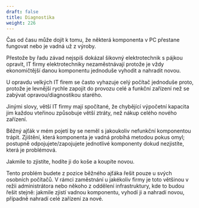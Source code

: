 ```yaml
---
draft: false
title: Diagnostika
weight: 226
---
```


Čas od času může dojít k tomu, že některá komponenta v PC přestane fungovat nebo je vadná už z výroby.

Přestože by řadu závad nejspíš dokázal šikovný elektrotechnik s pájkou opravit, IT firmy elektrotechniky nezaměstnávají protože je vždy ekonomičtější danou komponentu jednoduše vyhodit a nahradit novou.

U opravdu velkých IT firem se často vyhazuje celý počítač jednoduše proto, protože je levnější rychle zapojit do provozu celé a funkční zařízení než se zabývat opravou/diagnostikou starého. 

Jinými slovy, větší IT firmy mají spočítané, že chybějící výpočetní kapacita jim každou vteřinou způsobuje větší ztráty, než nákup celého nového zařízení.

Běžný ajťák v mém pojetí by se neměl s jakoukoliv nefunkční komponentou trápit. Zjištění, která komponenta je vadná probíhá metodou pokus omyl; postupně odpojujete/zapojujete jednotlivé komponenty dokud nezjistíte, která je problémová.

Jakmile to zjistíte, hodíte ji do koše a koupíte novou. 

Tento problém budete z pozice běžného ajťáka řešit pouze u svých osobních počítačů. V rámci zaměstnání u jakékoliv firmy je toto většinou v režii administrátora nebo někoho z oddělení infrastruktury, kde to budou řešit stejně: jakmile zjistí vadnou komponentu, vyhodí ji a nahradí novou, případně nahradí celé zařízení za nové.